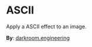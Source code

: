 # ASCII

Apply a ASCII effect to an image.

**By**: [darkroom.engineering](https://darkroom.engineering/)

